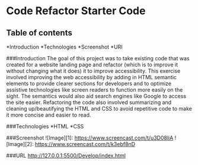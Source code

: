 # Code Refactor Starter Code
## Table of contents
*Introduction
*Technologies
*Screenshot
*URl

###Introduction
The goal of this project was to take existing code that was created for a website landing page and refactor (which is to improve it without changing what it does) it to improve accessibility. This exercise involved improving the web accessibility by adding in HTML semantic elements to provide clearer sections for developers and to optimize assistive technologies like screen readers to function more easily on the sight. The semantics would also aid search engines like Google to access the site easier. Refactoring the code also involved summarizing and cleaning up/beautifying the HTML and CSS to avoid repetitive code to make it more concise and easier to read.

###Technologies
*HTML
*CSS

###Screenshot
![Image][1]: https://www.screencast.com/t/u3D08liA
![Image][2]: https://www.screencast.com/t/k3ebf8nD

###URL
http://127.0.0.1:5500/Develop/index.html

